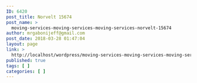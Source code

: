 ```yaml
---
ID: 6420
post_title: Norvelt 15674
post_name: >
  moving-services-moving-services-moving-services-norvelt-15674
author: mrgabonijeff@gmail.com
post_date: 2018-03-28 01:47:04
layout: page
link: >
  http://localhost/wordpress/moving-services-moving-services-moving-services-norvelt-15674/
published: true
tags: [ ]
categories: [ ]
---
```

